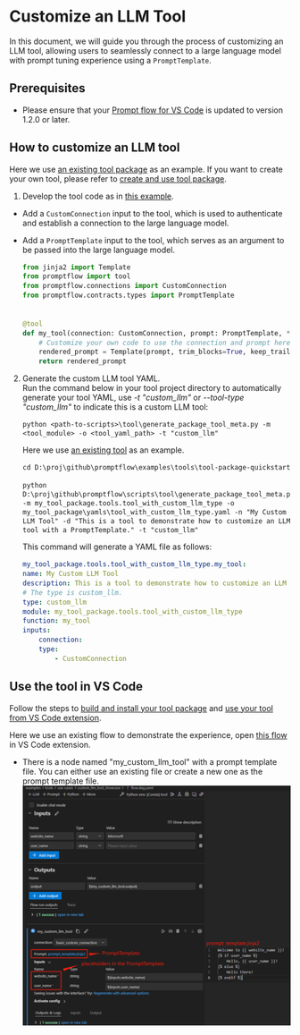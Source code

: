 # Customize an LLM Tool
In this document, we will guide you through the process of customizing an LLM tool, allowing users to seamlessly connect to a large language model with prompt tuning experience using a `PromptTemplate`.

## Prerequisites
- Please ensure that your [Prompt flow for VS Code](https://marketplace.visualstudio.com/items?itemName=prompt-flow.prompt-flow) is updated to version 1.2.0 or later.

## How to customize an LLM tool
Here we use [an existing tool package](https://github.com/microsoft/promptflow/tree/main/examples/tools/tool-package-quickstart/my_tool_package) as an example. If you want to create your own tool, please refer to [create and use tool package](create-and-use-tool-package.md).  

1. Develop the tool code as in [this example](https://github.com/microsoft/promptflow/blob/main/examples/tools/tool-package-quickstart/my_tool_package/tools/tool_with_custom_llm_type.py).
- Add a `CustomConnection` input to the tool, which is used to authenticate and establish a connection to the large language model.
- Add a `PromptTemplate` input to the tool, which serves as an argument to be passed into the large language model.

    ```python
    from jinja2 import Template
    from promptflow import tool
    from promptflow.connections import CustomConnection
    from promptflow.contracts.types import PromptTemplate


    @tool
    def my_tool(connection: CustomConnection, prompt: PromptTemplate, **kwargs) -> str:
        # Customize your own code to use the connection and prompt here.
        rendered_prompt = Template(prompt, trim_blocks=True, keep_trailing_newline=True).render(**kwargs)
        return rendered_prompt
    ```

2. Generate the custom LLM tool YAML.  
    Run the command below in your tool project directory to automatically generate your tool YAML, use _-t "custom_llm"_ or _--tool-type "custom_llm"_ to indicate this is a custom LLM tool:  
    ```
    python <path-to-scripts>\tool\generate_package_tool_meta.py -m <tool_module> -o <tool_yaml_path> -t "custom_llm"
    ```
    Here we use [an existing tool](https://github.com/microsoft/promptflow/blob/main/examples/tools/tool-package-quickstart/my_tool_package/yamls/tool_with_custom_llm_type.yaml) as an example.
    ```
    cd D:\proj\github\promptflow\examples\tools\tool-package-quickstart

    python D:\proj\github\promptflow\scripts\tool\generate_package_tool_meta.py -m my_tool_package.tools.tool_with_custom_llm_type -o my_tool_package\yamls\tool_with_custom_llm_type.yaml -n "My Custom LLM Tool" -d "This is a tool to demonstrate how to customize an LLM tool with a PromptTemplate." -t "custom_llm"
    ```
    This command will generate a YAML file as follows:

    ```yaml
    my_tool_package.tools.tool_with_custom_llm_type.my_tool:
    name: My Custom LLM Tool
    description: This is a tool to demonstrate how to customize an LLM tool with a PromptTemplate.
    # The type is custom_llm.
    type: custom_llm
    module: my_tool_package.tools.tool_with_custom_llm_type
    function: my_tool
    inputs:
        connection:
        type:
            - CustomConnection
    ```

## Use the tool in VS Code
Follow the steps to [build and install your tool package](create-and-use-tool-package.md#build-and-share-the-tool-package) and [use your tool from VS Code extension](create-and-use-tool-package.md#use-your-tool-from-vscode-extension).  

Here we use an existing flow to demonstrate the experience, open [this flow](https://github.com/microsoft/promptflow/blob/main/examples/tools/use-cases/custom_llm_tool_showcase/flow.dag.yaml) in VS Code extension.  
- There is a node named "my_custom_llm_tool" with a prompt template file. You can either use an existing file or create a new one as the prompt template file.  
![use_my_custom_llm_tool](../../media/how-to-guides/develop-a-tool/use_my_custom_llm_tool.png)
